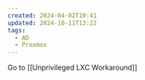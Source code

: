 ```yaml
---
created: 2024-04-02T10:41
updated: 2024-10-11T13:22
tags:
  - AD
  - Proxmox
---
```

Go to [[Unprivileged LXC Workaround]]


